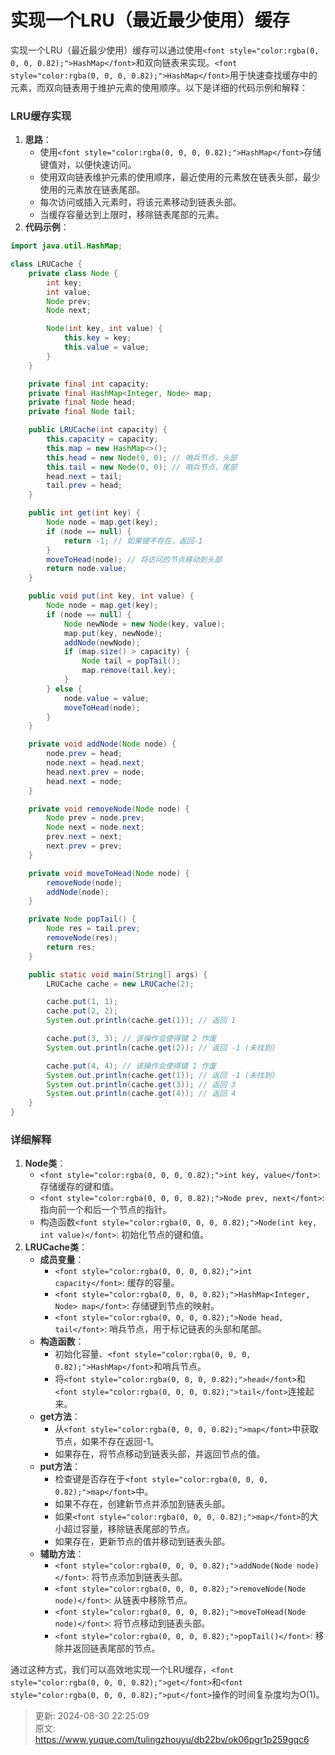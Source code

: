 # 实现一个LRU（最近最少使用）缓存

<font style="color:rgba(0, 0, 0, 0.82);">实现一个LRU（最近最少使用）缓存可以通过使用</font>`<font style="color:rgba(0, 0, 0, 0.82);">HashMap</font>`<font style="color:rgba(0, 0, 0, 0.82);">和双向链表来实现。</font>`<font style="color:rgba(0, 0, 0, 0.82);">HashMap</font>`<font style="color:rgba(0, 0, 0, 0.82);">用于快速查找缓存中的元素，而双向链表用于维护元素的使用顺序。以下是详细的代码示例和解释：</font>

### <font style="color:rgba(0, 0, 0, 0.82);">LRU缓存实现</font>
1. **<font style="color:rgba(0, 0, 0, 0.82);">思路</font>**<font style="color:rgba(0, 0, 0, 0.82);">：</font>
    - <font style="color:rgba(0, 0, 0, 0.82);">使用</font>`<font style="color:rgba(0, 0, 0, 0.82);">HashMap</font>`<font style="color:rgba(0, 0, 0, 0.82);">存储键值对，以便快速访问。</font>
    - <font style="color:rgba(0, 0, 0, 0.82);">使用双向链表维护元素的使用顺序，最近使用的元素放在链表头部，最少使用的元素放在链表尾部。</font>
    - <font style="color:rgba(0, 0, 0, 0.82);">每次访问或插入元素时，将该元素移动到链表头部。</font>
    - <font style="color:rgba(0, 0, 0, 0.82);">当缓存容量达到上限时，移除链表尾部的元素。</font>
2. **<font style="color:rgba(0, 0, 0, 0.82);">代码示例</font>**<font style="color:rgba(0, 0, 0, 0.82);">：</font>

```java
import java.util.HashMap;  

class LRUCache {  
    private class Node {  
        int key;  
        int value;  
        Node prev;  
        Node next;  

        Node(int key, int value) {  
            this.key = key;  
            this.value = value;  
        }  
    }  

    private final int capacity;  
    private final HashMap<Integer, Node> map;  
    private final Node head;  
    private final Node tail;  

    public LRUCache(int capacity) {  
        this.capacity = capacity;  
        this.map = new HashMap<>();  
        this.head = new Node(0, 0); // 哨兵节点，头部  
        this.tail = new Node(0, 0); // 哨兵节点，尾部  
        head.next = tail;  
        tail.prev = head;  
    }  

    public int get(int key) {  
        Node node = map.get(key);  
        if (node == null) {  
            return -1; // 如果键不存在，返回-1  
        }  
        moveToHead(node); // 将访问的节点移动到头部  
        return node.value;  
    }  

    public void put(int key, int value) {  
        Node node = map.get(key);  
        if (node == null) {  
            Node newNode = new Node(key, value);  
            map.put(key, newNode);  
            addNode(newNode);  
            if (map.size() > capacity) {  
                Node tail = popTail();  
                map.remove(tail.key);  
            }  
        } else {  
            node.value = value;  
            moveToHead(node);  
        }  
    }  

    private void addNode(Node node) {  
        node.prev = head;  
        node.next = head.next;  
        head.next.prev = node;  
        head.next = node;  
    }  

    private void removeNode(Node node) {  
        Node prev = node.prev;  
        Node next = node.next;  
        prev.next = next;  
        next.prev = prev;  
    }  

    private void moveToHead(Node node) {  
        removeNode(node);  
        addNode(node);  
    }  

    private Node popTail() {  
        Node res = tail.prev;  
        removeNode(res);  
        return res;  
    }  

    public static void main(String[] args) {  
        LRUCache cache = new LRUCache(2);  

        cache.put(1, 1);  
        cache.put(2, 2);  
        System.out.println(cache.get(1)); // 返回 1  

        cache.put(3, 3); // 该操作会使得键 2 作废  
        System.out.println(cache.get(2)); // 返回 -1 (未找到)  

        cache.put(4, 4); // 该操作会使得键 1 作废  
        System.out.println(cache.get(1)); // 返回 -1 (未找到)  
        System.out.println(cache.get(3)); // 返回 3  
        System.out.println(cache.get(4)); // 返回 4  
    }  
}
```

### <font style="color:rgba(0, 0, 0, 0.82);">详细解释</font>
1. **<font style="color:rgba(0, 0, 0, 0.82);">Node类</font>**<font style="color:rgba(0, 0, 0, 0.82);">：</font>
    - `<font style="color:rgba(0, 0, 0, 0.82);">int key, value</font>`<font style="color:rgba(0, 0, 0, 0.82);">: 存储缓存的键和值。</font>
    - `<font style="color:rgba(0, 0, 0, 0.82);">Node prev, next</font>`<font style="color:rgba(0, 0, 0, 0.82);">: 指向前一个和后一个节点的指针。</font>
    - <font style="color:rgba(0, 0, 0, 0.82);">构造函数</font>`<font style="color:rgba(0, 0, 0, 0.82);">Node(int key, int value)</font>`<font style="color:rgba(0, 0, 0, 0.82);">: 初始化节点的键和值。</font>
2. **<font style="color:rgba(0, 0, 0, 0.82);">LRUCache类</font>**<font style="color:rgba(0, 0, 0, 0.82);">：</font>
    - **<font style="color:rgba(0, 0, 0, 0.82);">成员变量</font>**<font style="color:rgba(0, 0, 0, 0.82);">：</font>
        * `<font style="color:rgba(0, 0, 0, 0.82);">int capacity</font>`<font style="color:rgba(0, 0, 0, 0.82);">: 缓存的容量。</font>
        * `<font style="color:rgba(0, 0, 0, 0.82);">HashMap<Integer, Node> map</font>`<font style="color:rgba(0, 0, 0, 0.82);">: 存储键到节点的映射。</font>
        * `<font style="color:rgba(0, 0, 0, 0.82);">Node head, tail</font>`<font style="color:rgba(0, 0, 0, 0.82);">: 哨兵节点，用于标记链表的头部和尾部。</font>
    - **<font style="color:rgba(0, 0, 0, 0.82);">构造函数</font>**<font style="color:rgba(0, 0, 0, 0.82);">：</font>
        * <font style="color:rgba(0, 0, 0, 0.82);">初始化容量、</font>`<font style="color:rgba(0, 0, 0, 0.82);">HashMap</font>`<font style="color:rgba(0, 0, 0, 0.82);">和哨兵节点。</font>
        * <font style="color:rgba(0, 0, 0, 0.82);">将</font>`<font style="color:rgba(0, 0, 0, 0.82);">head</font>`<font style="color:rgba(0, 0, 0, 0.82);">和</font>`<font style="color:rgba(0, 0, 0, 0.82);">tail</font>`<font style="color:rgba(0, 0, 0, 0.82);">连接起来。</font>
    - **<font style="color:rgba(0, 0, 0, 0.82);">get方法</font>**<font style="color:rgba(0, 0, 0, 0.82);">：</font>
        * <font style="color:rgba(0, 0, 0, 0.82);">从</font>`<font style="color:rgba(0, 0, 0, 0.82);">map</font>`<font style="color:rgba(0, 0, 0, 0.82);">中获取节点，如果不存在返回-1。</font>
        * <font style="color:rgba(0, 0, 0, 0.82);">如果存在，将节点移动到链表头部，并返回节点的值。</font>
    - **<font style="color:rgba(0, 0, 0, 0.82);">put方法</font>**<font style="color:rgba(0, 0, 0, 0.82);">：</font>
        * <font style="color:rgba(0, 0, 0, 0.82);">检查键是否存在于</font>`<font style="color:rgba(0, 0, 0, 0.82);">map</font>`<font style="color:rgba(0, 0, 0, 0.82);">中。</font>
        * <font style="color:rgba(0, 0, 0, 0.82);">如果不存在，创建新节点并添加到链表头部。</font>
        * <font style="color:rgba(0, 0, 0, 0.82);">如果</font>`<font style="color:rgba(0, 0, 0, 0.82);">map</font>`<font style="color:rgba(0, 0, 0, 0.82);">的大小超过容量，移除链表尾部的节点。</font>
        * <font style="color:rgba(0, 0, 0, 0.82);">如果存在，更新节点的值并移动到链表头部。</font>
    - **<font style="color:rgba(0, 0, 0, 0.82);">辅助方法</font>**<font style="color:rgba(0, 0, 0, 0.82);">：</font>
        * `<font style="color:rgba(0, 0, 0, 0.82);">addNode(Node node)</font>`<font style="color:rgba(0, 0, 0, 0.82);">: 将节点添加到链表头部。</font>
        * `<font style="color:rgba(0, 0, 0, 0.82);">removeNode(Node node)</font>`<font style="color:rgba(0, 0, 0, 0.82);">: 从链表中移除节点。</font>
        * `<font style="color:rgba(0, 0, 0, 0.82);">moveToHead(Node node)</font>`<font style="color:rgba(0, 0, 0, 0.82);">: 将节点移动到链表头部。</font>
        * `<font style="color:rgba(0, 0, 0, 0.82);">popTail()</font>`<font style="color:rgba(0, 0, 0, 0.82);">: 移除并返回链表尾部的节点。</font>

<font style="color:rgba(0, 0, 0, 0.82);">通过这种方式，我们可以高效地实现一个LRU缓存，</font>`<font style="color:rgba(0, 0, 0, 0.82);">get</font>`<font style="color:rgba(0, 0, 0, 0.82);">和</font>`<font style="color:rgba(0, 0, 0, 0.82);">put</font>`<font style="color:rgba(0, 0, 0, 0.82);">操作的时间复杂度均为O(1)。</font>



> 更新: 2024-08-30 22:25:09  
> 原文: <https://www.yuque.com/tulingzhouyu/db22bv/ok06pgr1p259gqc6>